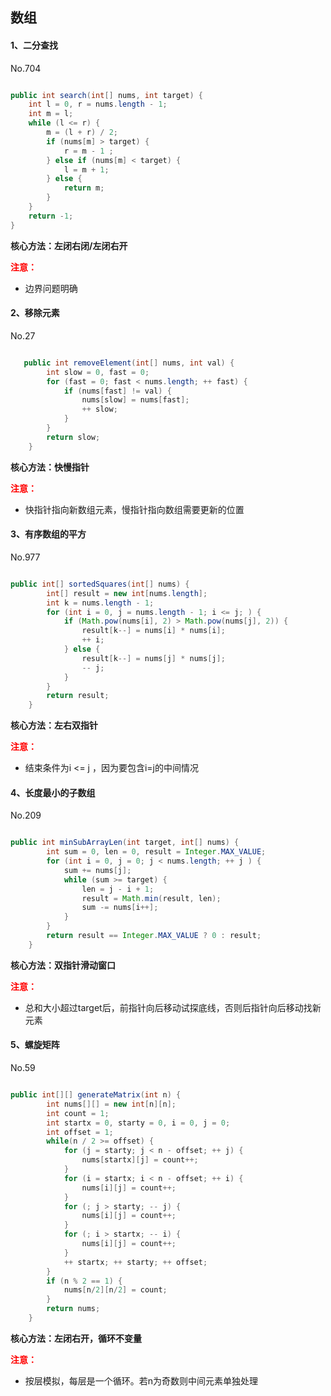 ## 数组

#### 1、二分查找

No.704

```java

public int search(int[] nums, int target) {
    int l = 0, r = nums.length - 1;
    int m = l;
    while (l <= r) {
        m = (l + r) / 2;
        if (nums[m] > target) {
            r = m - 1 ;
        } else if (nums[m] < target) {
            l = m + 1;
        } else {
            return m;
        }
    }
    return -1;
}

```

**核心方法：左闭右闭/左闭右开**

**<font color=red>注意：</font>** 
- 边界问题明确

#### 2、移除元素

No.27

```java

   public int removeElement(int[] nums, int val) {
        int slow = 0, fast = 0;
        for (fast = 0; fast < nums.length; ++ fast) {
            if (nums[fast] != val) {
                nums[slow] = nums[fast];
                ++ slow;
            }
        }
        return slow;
    }

```

**核心方法：快慢指针**

**<font color=red>注意：</font>** 
- 快指针指向新数组元素，慢指针指向数组需要更新的位置

#### 3、有序数组的平方

No.977

```java

public int[] sortedSquares(int[] nums) {
        int[] result = new int[nums.length];
        int k = nums.length - 1;
        for (int i = 0, j = nums.length - 1; i <= j; ) {
            if (Math.pow(nums[i], 2) > Math.pow(nums[j], 2)) {
                result[k--] = nums[i] * nums[i];
                ++ i;
            } else {
                result[k--] = nums[j] * nums[j];
                -- j;
            }
        }
        return result;
    }

```

**核心方法：左右双指针**

**<font color=red>注意：</font>** 
- 结束条件为i <= j ，因为要包含i=j的中间情况
  
#### 4、长度最小的子数组

No.209

```java

public int minSubArrayLen(int target, int[] nums) {
        int sum = 0, len = 0, result = Integer.MAX_VALUE;
        for (int i = 0, j = 0; j < nums.length; ++ j ) {
            sum += nums[j];
            while (sum >= target) {
                len = j - i + 1;
                result = Math.min(result, len);
                sum -= nums[i++];
            }
        }
        return result == Integer.MAX_VALUE ? 0 : result;
    }   

```

**核心方法：双指针滑动窗口**

**<font color=red>注意：</font>** 
- 总和大小超过target后，前指针向后移动试探底线，否则后指针向后移动找新元素


#### 5、螺旋矩阵

No.59

```java

public int[][] generateMatrix(int n) {
        int nums[][] = new int[n][n];
        int count = 1;
        int startx = 0, starty = 0, i = 0, j = 0;
        int offset = 1;
        while(n / 2 >= offset) {
            for (j = starty; j < n - offset; ++ j) {
                nums[startx][j] = count++;
            }
            for (i = startx; i < n - offset; ++ i) {
                nums[i][j] = count++;
            }
            for (; j > starty; -- j) {
                nums[i][j] = count++;
            }
            for (; i > startx; -- i) {
                nums[i][j] = count++;
            }
            ++ startx; ++ starty; ++ offset;
        }
        if (n % 2 == 1) {
            nums[n/2][n/2] = count;
        }
        return nums;
    }

```

**核心方法：左闭右开，循环不变量**

**<font color=red>注意：</font>** 
- 按层模拟，每层是一个循环。若n为奇数则中间元素单独处理